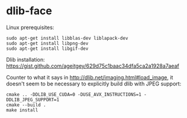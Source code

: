 dlib-face
=========

Linux prerequisites:

```
sudo apt-get install libblas-dev liblapack-dev
sudo apt-get install libpng-dev
sudo apt-get install libgif-dev
```

Dlib installation: https://gist.github.com/ageitgey/629d75c1baac34dfa5ca2a1928a7aeaf

Counter to what it says in http://dlib.net/imaging.html#load_image,
it doesn't seem to be necessary to explicitly build dlib with JPEG support:

```
cmake .. -DDLIB_USE_CUDA=0 -DUSE_AVX_INSTRUCTIONS=1 -DDLIB_JPEG_SUPPORT=1
cmake --build .
make install
```

